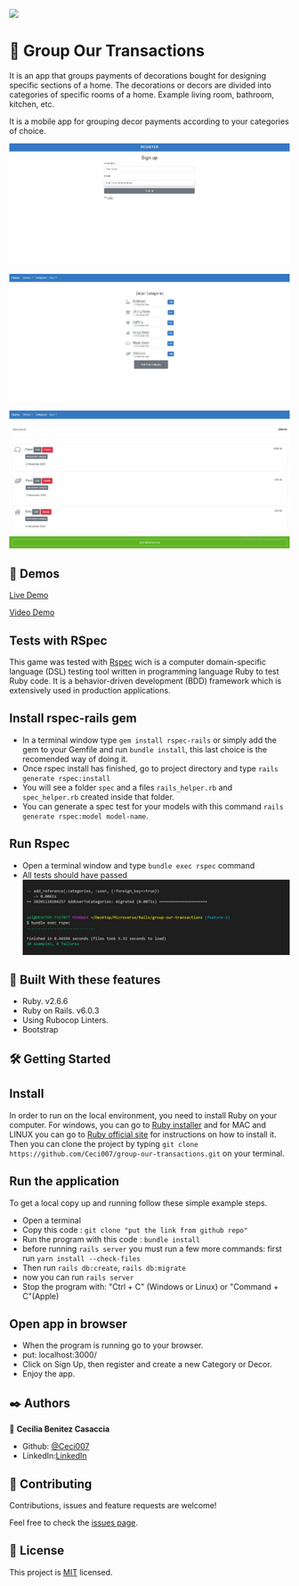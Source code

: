 ![](https://img.shields.io/badge/Microverse-blueviolet)

#  🧐 Group Our Transactions 

It is an app that groups payments of decorations bought for designing specific sections of a home. The decorations or decors are divided into categories of specific rooms of a home. Example living room, bathroom, kitchen, etc. 

It is a mobile app for grouping decor payments according to your categories of choice.

![Sign Up page](./screenshot-1.png)

![Categories page](./screenshot-2.png)

![My Decors page](./screenshot-3.png)

## 🔴 Demos

[Live Demo](https://group-our-transactions.herokuapp.com/)

[Video Demo](https://drive.google.com/file/d/1jWASAz97ByhsPhR8Q_dEvMsqCx-SCd-G/view?usp=sharing)

## Tests with RSpec 

This game was tested with [Rspec](https://en.wikipedia.org/wiki/RSpec) wich is a computer domain-specific language (DSL) testing tool written in programming language Ruby to test Ruby code. It is a behavior-driven development (BDD) framework which is extensively used in production applications. 

## Install rspec-rails gem
- In a terminal window type ```gem install rspec-rails``` or simply add the gem to your Gemfile and run ```bundle install```, this last choice is the recomended way of doing it.
- Once rspec install has finished, go to project directory and type ```rails generate rspec:install``` 
- You will see a folder ```spec``` and a files ```rails_helper.rb``` and ```spec_helper.rb``` created inside that folder.
- You can generate a spec test for your models with this command ```rails generate rspec:model model-name```.

## Run Rspec 
- Open a terminal window and type ```bundle exec rspec``` command
- All tests should have passed 
![RSpec tests](./screenshot-4.png)

## 🔧 Built With these features
- Ruby. v2.6.6
- Ruby on Rails. v6.0.3
- Using Rubocop Linters.
- Bootstrap

## 🛠 Getting Started
## Install 
 In order to run on the local environment, you need to install Ruby on your computer. For windows, you can go to [Ruby installer](https://rubyinstaller.org/) and for MAC and LINUX you can go to [Ruby official site](https://www.ruby-lang.org/en/downloads/) for instructions on how to install it. Then you can clone the project by typing ```git clone https://github.com/Ceci007/group-our-transactions.git``` on your terminal.

## Run the application
To get a local copy up and running follow these simple example steps.

- Open a terminal
- Copy this code : ```git clone "put the link from github repo"```
- Run the program with this code : ```bundle install```
- before running ```rails server``` you must run a few more commands: first run ```yarn install --check-files```
- Then run ```rails db:create```, ```rails db:migrate```
- now you can run ```rails server```
- Stop the program with: "Ctrl + C" (Windows or Linux) or "Command + C"(Apple)

## Open app in browser

- When the program is running go to your browser.
- put: localhost:3000/
- Click on Sign Up, then register and create a new Category or Decor.
- Enjoy the app.

## ✒️ Authors
👤 **Cecilia Benitez Casaccia**

- Github: [@Ceci007](https://github.com/Ceci007)
- LinkedIn:[LinkedIn](www.linkedin.com/in/cecilia-benítez)

## 🤝 Contributing
Contributions, issues and feature requests are welcome!

Feel free to check the [issues page](https://github.com/Ceci007/group-our-transactions/issues).

## 📝 License
This project is [MIT](lic.url) licensed.